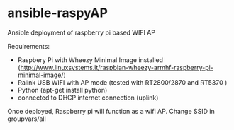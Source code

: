 ansible-raspyAP
===================

Ansible deployment of raspberry pi based WIFI AP



Requirements:

- Raspbery Pi with Wheezy Minimal Image installed (http://www.linuxsystems.it/raspbian-wheezy-armhf-raspberry-pi-minimal-image/)
- Ralink USB WIFI with AP mode (tested with RT2800/2870 and RT5370 )
- Python (apt-get install python)
- connected to DHCP internet connection (uplink)

Once deployed, Raspberry pi will function as a wifi AP. Change SSID in groupvars/all
